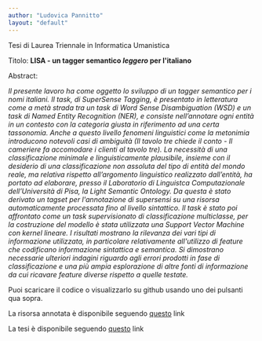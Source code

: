 ```yaml
---
author: "Ludovica Pannitto"
layout: "default"
---
```


Tesi di Laurea Triennale in Informatica Umanistica

Titolo: **LISA - un tagger semantico *leggero* per l'italiano**

Abstract: 

*Il presente lavoro ha come oggetto lo sviluppo di un tagger semantico per i nomi italiani. Il task, di SuperSense Tagging, è presentato in letteratura come a metà strada tra un task di Word Sense Disambiguation (WSD) e un task di Named Entity Recognition (NER), e consiste nell’annotare ogni entità in un contesto con la categoria giusta in riferimento ad una certa tassonomia.
Anche a questo livello fenomeni linguistici come la metonimia introducono notevoli casi di ambiguità (Il tavolo tre chiede il conto - Il cameriere fa accomodare i clienti al tavolo tre).
La necessità di una classificazione minimale e linguisticamente plausibile, insieme con il desiderio di una classificazione non assoluta del tipo di entità del mondo reale, ma relativa rispetto all’argomento linguistico realizzato dall’entità, ha portato ad elaborare, presso il Laboratorio di Linguistca Computazionale dell’Università di Pisa, la Light Semantic Ontology.
Da questa è stato derivato un tagset per l'annotazione di supersensi su una risorsa automaticamente processata fino al livello sintattico.
Il task è stato poi affrontato come un task supervisionato di classificazione multiclasse, per la costruzione del modello è stata utilizzata una Support Vector Machine con kernel lineare.
I risultati mostrano la rilevanza dei vari tipi di informazione utilizzata, in particolare relativamente all'utilizzo di feature che codificano informazione sintattica e semantica.
Si dimostrano necessarie ulteriori indagini riguardo agli errori prodotti in fase di classificazione e una più ampia esplorazione di altre fonti di informazione da cui ricavare feature diverse rispetto a quelle testate.*

Puoi scaricare il codice o visualizzarlo su github usando uno dei pulsanti qua sopra.

La risorsa annotata è disponibile seguendo [questo](http://example.com/ "risosrsa annotata") link

La tesi è disponibile seguendo [questo](http://ellepannitto.github.io/Lisa/lisa.pdf "relazione") link

